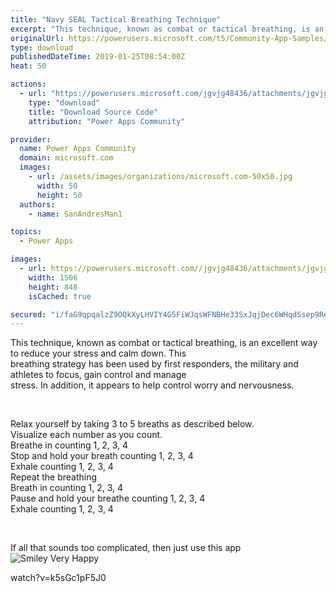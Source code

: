 ```yaml
---
title: "Navy SEAL Tactical Breathing Technique"
excerpt: "This technique, known as combat or tactical breathing, is an excellent way to reduce your stress and calm down. This breathing strategy has been used"
originalUrl: https://powerusers.microsoft.com/t5/Community-App-Samples/Navy-SEAL-Tactical-Breathing-Technique/td-p/210200
type: download
publishedDateTime: 2019-01-25T08:54:00Z
heat: 50

actions:
  - url: "https://powerusers.microsoft.com/jgvjg48436/attachments/jgvjg48436/AppFeedbackGallery/85/2/SEAL%20Breather.msapp"
    type: "download"
    title: "Download Source Code"
    attribution: "Power Apps Community"

provider:
  name: Power Apps Community
  domain: microsoft.com
  images:
    - url: /assets/images/organizations/microsoft.com-50x50.jpg
      width: 50
      height: 50
  authors:
    - name: SanAndresMan1

topics:
  - Power Apps

images:
  - url: https://powerusers.microsoft.com//jgvjg48436/attachments/jgvjg48436/AppFeedbackGallery/85/1/SEALBreather.png
    width: 1506
    height: 848
    isCached: true

secured: "i/faG9qpqalzZ9OQkXyLHVIY4G5FiWJqsWFNBHe33SxJqjDec6WHqdSsep9RekkCVIQzcJHzdPgNCRW1js6iA3RLQ0d7zcwxELnozpQyJRxiR1exxfXfSq60W7Q03bZiQGnq29BdhmKvhvISG9H6Rm3bupdtbX85xSXILOtwYmEIAqtODC1UDai7YIp5CKHF+WJWd4m1CoTmwpHR65S11tr2OuE+pGRSXUhbcrupb9rUUHNIxDyrT9Sq0uK45+twmKg44TQ0C/7Z87aHDTWA9ekzyAkHKkhSLlfqOdBf58KZYYxxdq7OdAKKkCvIslW6Go7ZBzyOC8461eIjvdahpR/sM+P/15NIXq4He12YLnrOcNF0C3wYPvYSPY9RtWmaf5jbttO1OY2/ZMzmXKAL3e0Rb1sgh6HjHJJubCqE+mrabob0Quxfhuea9FAZJvxb;pp3GZbzUggckbUsBQFXDxQ=="
---
```

<p>This technique, known as combat or tactical breathing, is an excellent way to reduce your stress and calm down. This<br>breathing strategy has been used by first responders, the military and athletes to focus, gain control and manage<br>stress. In addition, it appears to help control worry and&nbsp;nervousness.</p><p>&nbsp;</p><p>Relax yourself by taking 3 to 5 breaths as described below.<br>Visualize each number as you count.<br>Breathe in counting 1, 2, 3, 4<br>Stop and hold your breath counting 1, 2, 3, 4<br>Exhale counting 1, 2, 3, 4<br>Repeat the breathing<br>Breath in counting 1, 2, 3, 4<br>Pause and hold your breathe counting 1, 2, 3, 4<br>Exhale counting 1, 2, 3, 4</p><p>&nbsp;</p><p>If all that sounds too complicated, then just use this app&nbsp;<img id="smileyvery-happy" class="emoticon emoticon-smileyvery-happy" src="/i/smilies/16x16_smiley-very-happy.png" alt="Smiley Very Happy" title="Smiley Very Happy"></p><p><span class="videoUrl">watch?v=k5sGc1pF5J0</span></p>

